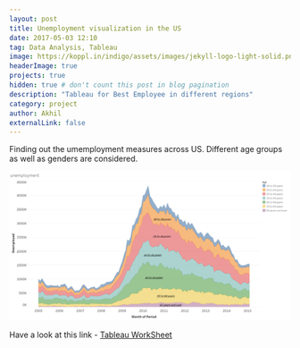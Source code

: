 ```yaml
---
layout: post
title: Unemployment visualization in the US
date: 2017-05-03 12:10
tag: Data Analysis, Tableau
image: https://koppl.in/indigo/assets/images/jekyll-logo-light-solid.png
headerImage: true
projects: true
hidden: true # don't count this post in blog pagination
description: "Tableau for Best Employee in different regions"
category: project
author: Akhil
externalLink: false
---
```

Finding out the umemployment measures across US. Different age groups as well as genders are considered.

![placeholder](https://github.com/akhil-sreehari/StatesStoreProfitabilityViz/raw/master/unemployment.png)

Have a look at this link - [Tableau WorkSheet](https://public.tableau.com/views/UnemploymentStats_7/unemployment?:embed=y&:display_count=yes)
